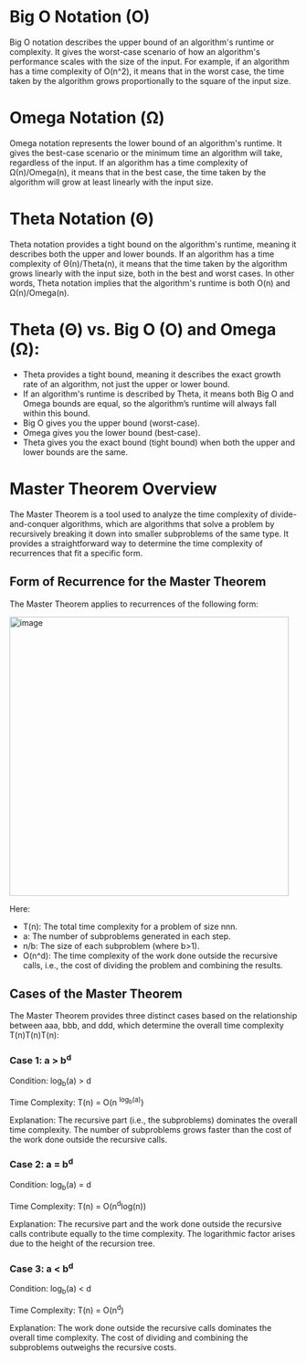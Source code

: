 # Big O Notation (O)

Big O notation describes the upper bound of an algorithm's runtime or complexity. It gives the worst-case scenario of how an algorithm's performance scales with the size of the input. For example, if an algorithm has a time complexity of O(n^2), it means that in the worst case, the time taken by the algorithm grows proportionally to the square of the input size.

# Omega Notation (Ω)

Omega notation represents the lower bound of an algorithm's runtime. It gives the best-case scenario or the minimum time an algorithm will take, regardless of the input. If an algorithm has a time complexity of Ω(n)/Omega(n), it means that in the best case, the time taken by the algorithm will grow at least linearly with the input size.

# Theta Notation (Θ)

Theta notation provides a tight bound on the algorithm's runtime, meaning it describes both the upper and lower bounds. If an algorithm has a time complexity of Θ(n)/Theta(n), it means that the time taken by the algorithm grows linearly with the input size, both in the best and worst cases. In other words, Theta notation implies that the algorithm's runtime is both O(n) and Ω(n)/Omega(n).


# Theta (Θ) vs. Big O (O) and Omega (Ω):

* Theta provides a tight bound, meaning it describes the exact growth rate of an algorithm, not just the upper or lower bound.
* If an algorithm's runtime is described by Theta, it means both Big O and Omega bounds are equal, so the algorithm’s runtime will always fall within this bound.
* Big O gives you the upper bound (worst-case).
* Omega gives you the lower bound (best-case).
* Theta gives you the exact bound (tight bound) when both the upper and lower bounds are the same.

# Master Theorem Overview
The Master Theorem is a tool used to analyze the time complexity of divide-and-conquer algorithms, which are algorithms that solve a problem by recursively breaking it down into smaller subproblems of the same type. It provides a straightforward way to determine the time complexity of recurrences that fit a specific form.

## Form of Recurrence for the Master Theorem
The Master Theorem applies to recurrences of the following form:

<img width="489" alt="image" src="https://github.com/user-attachments/assets/a3c40747-f7d2-4455-abca-8a2683c6da16">

Here:
* T(n): The total time complexity for a problem of size nnn.
* a: The number of subproblems generated in each step.
* n/b: The size of each subproblem (where b>1).
* O(n^d): The time complexity of the work done outside the recursive calls, i.e., the cost of dividing the problem and combining the results.

## Cases of the Master Theorem
The Master Theorem provides three distinct cases based on the relationship between aaa, bbb, and ddd, which determine the overall time complexity T(n)T(n)T(n):

### Case 1: a > b<sup>d</sup>

Condition: log<sub>b</sub>(a) > d

Time Complexity: T(n) = O(n <sup>log<sub>b</sub>(a)</sup>)

Explanation: The recursive part (i.e., the subproblems) dominates the overall time complexity. The number of subproblems grows faster than the cost of the work done outside the recursive calls.

### Case 2: a = b<sup>d</sup>

Condition: log<sub>b</sub>(a) = d

Time Complexity: T(n) = O(n<sup>d</sup>log(n))

Explanation: The recursive part and the work done outside the recursive calls contribute equally to the time complexity. The logarithmic factor arises due to the height of the recursion tree.

### Case 3: a < b<sup>d</sup>

Condition: log<sub>b</sub>(a) < d

Time Complexity: T(n) = O(n<sup>d</sup>)

Explanation: The work done outside the recursive calls dominates the overall time complexity. The cost of dividing and combining the subproblems outweighs the recursive costs.







